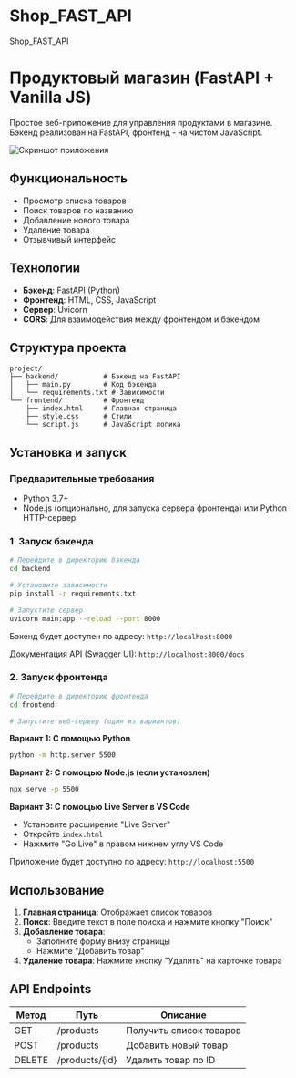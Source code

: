 # Shop_FAST_API
Shop_FAST_API

# Продуктовый магазин (FastAPI + Vanilla JS)

Простое веб-приложение для управления продуктами в магазине. Бэкенд реализован на FastAPI, фронтенд - на чистом JavaScript.

![Скриншот приложения](https://via.placeholder.com/800x400?text=Скриншот+приложения)

## Функциональность

- Просмотр списка товаров
- Поиск товаров по названию
- Добавление нового товара
- Удаление товара
- Отзывчивый интерфейс

## Технологии

- **Бэкенд**: FastAPI (Python)
- **Фронтенд**: HTML, CSS, JavaScript
- **Сервер**: Uvicorn
- **CORS**: Для взаимодействия между фронтендом и бэкендом

## Структура проекта

```
project/
├── backend/           # Бэкенд на FastAPI
│   ├── main.py        # Код бэкенда
│   └── requirements.txt # Зависимости
└── frontend/          # Фронтенд
    ├── index.html     # Главная страница
    ├── style.css      # Стили
    └── script.js      # JavaScript логика
```

## Установка и запуск

### Предварительные требования

- Python 3.7+
- Node.js (опционально, для запуска сервера фронтенда) или Python HTTP-сервер

### 1. Запуск бэкенда

```bash
# Перейдите в директорию бэкенда
cd backend

# Установите зависимости
pip install -r requirements.txt

# Запустите сервер
uvicorn main:app --reload --port 8000
```

Бэкенд будет доступен по адресу: `http://localhost:8000`

Документация API (Swagger UI): `http://localhost:8000/docs`

### 2. Запуск фронтенда

```bash
# Перейдите в директорию фронтенда
cd frontend

# Запустите веб-сервер (один из вариантов)
```

**Вариант 1: С помощью Python**
```bash
python -m http.server 5500
```

**Вариант 2: С помощью Node.js (если установлен)**
```bash
npx serve -p 5500
```

**Вариант 3: С помощью Live Server в VS Code**
- Установите расширение "Live Server"
- Откройте `index.html`
- Нажмите "Go Live" в правом нижнем углу VS Code

Приложение будет доступно по адресу: `http://localhost:5500`

## Использование

1. **Главная страница**: Отображает список товаров
2. **Поиск**: Введите текст в поле поиска и нажмите кнопку "Поиск"
3. **Добавление товара**:
   - Заполните форму внизу страницы
   - Нажмите "Добавить товар"
4. **Удаление товара**: Нажмите кнопку "Удалить" на карточке товара

## API Endpoints

| Метод | Путь | Описание |
|-------|------|----------|
| GET   | /products | Получить список товаров |
| POST  | /products | Добавить новый товар |
| DELETE| /products/{id} | Удалить товар по ID |

